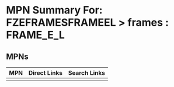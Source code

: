 



# MPN Summary For: FZEFRAMESFRAMEEL > frames : FRAME_E_L

## MPNs
  

|MPN|Direct Links|Search Links|
| :--- | :--- | :--- |
||||
